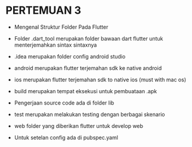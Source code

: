 # PERTEMUAN 3

- Mengenal Struktur Folder Pada Flutter

- Folder .dart_tool merupakan folder bawaan dart flutter untuk menterjemahkan sintax sintaxnya

- .idea merupakan folder config android studio

- android merupakan flutter terjemahan sdk ke native android

- ios merupakan flutter terjemahan sdk to native ios (must with mac os)

- build merupakan tempat eksekusi untuk pembuataan .apk

- Pengerjaan source code ada di folder lib

- test merupakan melakukan testing dengan berbagai skenario

- web folder yang diberikan flutter untuk develop web

- Untuk setelan config ada di pubspec.yaml
